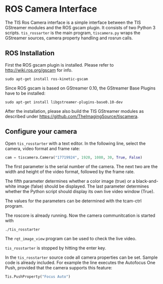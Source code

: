 # ROS Camera Interface
The TIS Ros Camera interface is a simple interface between the TIS GStreamer
modules and the ROS gscam plugin. It consists of two Python 3 scripts.
`tis_rossarter` is the main program, `tiscamera.py` wraps the GStreamer sources,
camera property handling and rosrun calls.

## ROS Installation
First the ROS gscam plugin is installed. Please refer to http://wiki.ros.org/gscam
for info.

`sudo apt-get install ros-kinetic-gscam`

Since ROS gscam is based on GStreamer 0.10, the GStreamer Base Plugins have to
be installed:

`sudo apt-get install libgstreamer-plugins-base0.10-dev`

After the installation, please also build the TIS GStreamer modules as described
under https://github.com/TheImagingSource/tiscamera.

## Configure your camera

Open `tis_rosstarter` with a text editor. In the following line, select the
camera, video format and frame rate:

```python
cam = tiscamera.Camera("17719924", 1920, 1080, 30, True, False)
```
The first parameter is the serial number of the camera. The next two are the
width and height of the video format, followed by the frame rate.

The fifth parameter determines whether a color image (true) or a black-and-white
image (false) should be displayed. The last parameter determines whether the
Python script should display its own live video window (True).

The values for the parameters can be determined with the tcam-ctrl program.

The roscore is already running. Now the camera communitcation is started with

`./tis_rosstarter`

The `rqt_image_view` program can be used to check the live video.

`tis_rosstarter` is stopped by hitting the enter key.

In the `tis_rosstarter` source code all camera properties can be set. Sample
code is already included. For example the line executes the Autofocus One Push,
provided that the camera supports this feature:

```python
Tis.PushProperty("Focus Auto")
```
